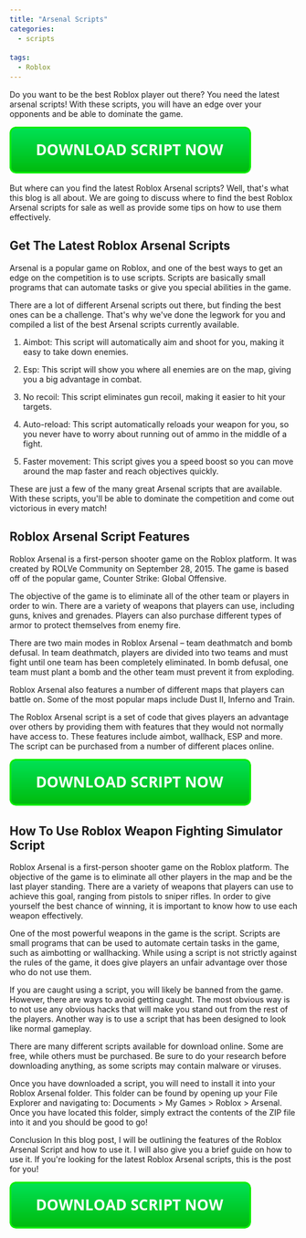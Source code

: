 ```yaml
---
title: "Arsenal Scripts"
categories:
  - scripts
  
tags:
  - Roblox
---
```


Do you want to be the best Roblox player out there? You need the latest arsenal scripts! With these scripts, you will have an edge over your opponents and be able to dominate the game.

[![script button](https://github.com/robloxpaste/robloxpaste.github.io/blob/main/script_button.png?raw=true)](https://rbxpaste.com/latest-script)


But where can you find the latest Roblox Arsenal scripts? Well, that's what this blog is all about. We are going to discuss where to find the best Roblox Arsenal scripts for sale as well as provide some tips on how to use them effectively.

## Get The Latest Roblox Arsenal Scripts

Arsenal is a popular game on Roblox, and one of the best ways to get an edge on the competition is to use scripts. Scripts are basically small programs that can automate tasks or give you special abilities in the game.

There are a lot of different Arsenal scripts out there, but finding the best ones can be a challenge. That's why we've done the legwork for you and compiled a list of the best Arsenal scripts currently available.

1. Aimbot: This script will automatically aim and shoot for you, making it easy to take down enemies.

2. Esp: This script will show you where all enemies are on the map, giving you a big advantage in combat.

3. No recoil: This script eliminates gun recoil, making it easier to hit your targets.

4. Auto-reload: This script automatically reloads your weapon for you, so you never have to worry about running out of ammo in the middle of a fight.

5. Faster movement: This script gives you a speed boost so you can move around the map faster and reach objectives quickly.

These are just a few of the many great Arsenal scripts that are available. With these scripts, you'll be able to dominate the competition and come out victorious in every match!

## Roblox Arsenal Script Features
Roblox Arsenal is a first-person shooter game on the Roblox platform. It was created by ROLVe Community on September 28, 2015. The game is based off of the popular game, Counter Strike: Global Offensive. 

The objective of the game is to eliminate all of the other team or players in order to win. There are a variety of weapons that players can use, including guns, knives and grenades. Players can also purchase different types of armor to protect themselves from enemy fire. 

There are two main modes in Roblox Arsenal – team deathmatch and bomb defusal. In team deathmatch, players are divided into two teams and must fight until one team has been completely eliminated. In bomb defusal, one team must plant a bomb and the other team must prevent it from exploding. 

Roblox Arsenal also features a number of different maps that players can battle on. Some of the most popular maps include Dust II, Inferno and Train. 

The Roblox Arsenal script is a set of code that gives players an advantage over others by providing them with features that they would not normally have access to. These features include aimbot, wallhack, ESP and more. The script can be purchased from a number of different places online.

[![script button](https://github.com/robloxpaste/robloxpaste.github.io/blob/main/script_button.png?raw=true)](https://rbxpaste.com/latest-script)

## How To Use Roblox Weapon Fighting Simulator Script

Roblox Arsenal is a first-person shooter game on the Roblox platform. The objective of the game is to eliminate all other players in the map and be the last player standing. There are a variety of weapons that players can use to achieve this goal, ranging from pistols to sniper rifles. In order to give yourself the best chance of winning, it is important to know how to use each weapon effectively.

One of the most powerful weapons in the game is the script. Scripts are small programs that can be used to automate certain tasks in the game, such as aimbotting or wallhacking. While using a script is not strictly against the rules of the game, it does give players an unfair advantage over those who do not use them.

If you are caught using a script, you will likely be banned from the game. However, there are ways to avoid getting caught. The most obvious way is to not use any obvious hacks that will make you stand out from the rest of the players. Another way is to use a script that has been designed to look like normal gameplay.

There are many different scripts available for download online. Some are free, while others must be purchased. Be sure to do your research before downloading anything, as some scripts may contain malware or viruses.

Once you have downloaded a script, you will need to install it into your Roblox Arsenal folder. This folder can be found by opening up your File Explorer and navigating to: Documents > My Games > Roblox > Arsenal. Once you have located this folder, simply extract the contents of the ZIP file into it and you should be good to go!

Conclusion
In this blog post, I will be outlining the features of the Roblox Arsenal Script and how to use it. I will also give you a brief guide on how to use it. If you're looking for the latest Roblox Arsenal scripts, this is the post for you!

[![script button](https://github.com/robloxpaste/robloxpaste.github.io/blob/main/script_button.png?raw=true)](https://rbxpaste.com/latest-script)